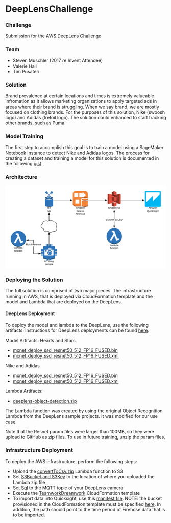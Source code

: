 # DeepLensChallenge
### Challenge
Submission for the [AWS DeepLens Challenge](https://awsdeeplens.devpost.com)

### Team
- Steven Muschler (2017 re:Invent Attendee)
- Valerie Hall
- Tim Pusateri

### Solution
Brand prevalence at certain locations and times is extremely valueable infromation as it allows marketing organizations to apply targeted ads in areas where their brand is struggling.  When we say brand, we are mostly focused on clothing brands.  For the purposes of this solution, Nike (swoosh logo) and Adidas (trefoil logo).  The solution could enhanced to start tracking other brands, such as Puma.

### Model Training
The first step to accomplish this goal is to train a model using a SageMaker Notebook Instance to detect Nike and Adidas logos.  The process for creating a dataset and training a model for this solution is documented in the following [gist](gist.md).

### Architecture
![Architecture Diagram](architecture_diagram.png)

### Deploying the Solution
The full solution is comprised of two major pieces.  The infrastructure running in AWS, that is deployed via CloudFormation template and the model and Lambda that are deployed on the DeepLens.

#### DeepLens Deployment
To deploy the model and lambda to the DeepLens, use the following artifacts.  Instructions for DeepLens deployments can be found [here](https://docs.aws.amazon.com/deeplens/latest/dg/deeplens-create-deploy-sample-project.html).

Model Artifacts:
Hearts and Stars
- [mxnet_deploy_ssd_resnet50_512_FP16_FUSED.bin](model/HeartsAndStars/mxnet_deploy_ssd_resnet50_512_FP16_FUSED.bin)
- [mxnet_deploy_ssd_resnet50_512_FP16_FUSED.xml](model/HeartsAndStars/mxnet_deploy_ssd_resnet50_512_FP16_FUSED.xml)

Nike and Adidas
- [mxnet_deploy_ssd_resnet50_512_FP16_FUSED.bin](model/NikeAndAdidas/mxnet_deploy_ssd_resnet50_512_FP16_FUSED.bin)
- [mxnet_deploy_ssd_resnet50_512_FP16_FUSED.xml](model/NikeAndAdidas/mxnet_deploy_ssd_resnet50_512_FP16_FUSED.xml)

Lambda Artifacts:
- [deeplens-object-detection.zip](deeplensLambda/deeplens-object-detection-55cbb706-fd05-44af-a713-991f045f4cda.zip)

The Lambda function was created by using the original Object Recognition Lambda from the DeepLens sample projects.  It was modified for our use case.

Note that the Resnet param files were larger than 100MB, so they were upload to GitHub as zip files.  To use in future training, unzip the param files.

### Infrastructure Deployment
To deploy the AWS infrastructure, perform the following steps:
- Upload the [convertToCsv.zip](lambda/convertToCsv.zip) Lambda function to S3
- Set [S3Bucket and S3Key](teamworkDreamwork.template#L89-L90) to the location of where you uploaded the Lambda zip file
- Set [Sql](teamworkDreamwork.template#L153) to the MQTT topic of your DeepLens camera
- Execute the [TeamworkDreamwork](teamworkDreamwork.template) CloudFormation template
- To import data into Quicksight, use this [manifest file](quicksight/manifest.json).  NOTE: the bucket provisioned in the CloudFormation template must be specified [here](quicksight/manifest.json#L3).  In addition, the path should point to the time period of Firehose data that is to be imported.

